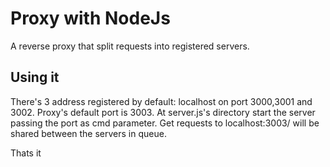 # Proxy with NodeJs

A reverse proxy that split requests into registered servers.
  

 ## Using it

There's 3 address registered by default: localhost on port 3000,3001 and 3002.
Proxy's default port is 3003.
At server.js's directory start the server passing the port as cmd parameter. 
Get requests to localhost:3003/ will be shared between the servers in queue.

Thats it